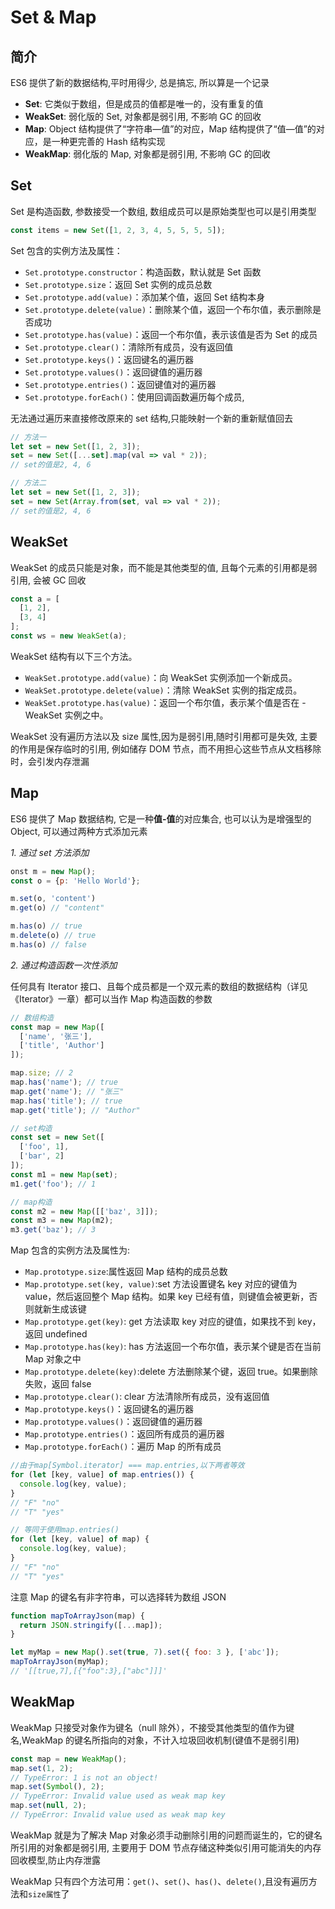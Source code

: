 # Set & Map

## 简介

ES6 提供了新的数据结构,平时用得少, 总是搞忘, 所以算是一个记录

- **Set**: 它类似于数组，但是成员的值都是唯一的，没有重复的值
- **WeakSet**: 弱化版的 Set, 对象都是弱引用, 不影响 GC 的回收
- **Map**: Object 结构提供了“字符串—值”的对应，Map 结构提供了“值—值”的对应，是一种更完善的 Hash 结构实现
- **WeakMap**: 弱化版的 Map, 对象都是弱引用, 不影响 GC 的回收

## Set

Set 是构造函数, 参数接受一个数组, 数组成员可以是原始类型也可以是引用类型

```js
const items = new Set([1, 2, 3, 4, 5, 5, 5, 5]);
```

Set 包含的实例方法及属性：

- `Set.prototype.constructor`：构造函数，默认就是 Set 函数
- `Set.prototype.size`：返回 Set 实例的成员总数
- `Set.prototype.add(value)`：添加某个值，返回 Set 结构本身
- `Set.prototype.delete(value)`：删除某个值，返回一个布尔值，表示删除是否成功
- `Set.prototype.has(value)`：返回一个布尔值，表示该值是否为 Set 的成员
- `Set.prototype.clear()`：清除所有成员，没有返回值
- `Set.prototype.keys()`：返回键名的遍历器
- `Set.prototype.values()`：返回键值的遍历器
- `Set.prototype.entries()`：返回键值对的遍历器
- `Set.prototype.forEach()`：使用回调函数遍历每个成员,

无法通过遍历来直接修改原来的 set 结构,只能映射一个新的重新赋值回去

```js
// 方法一
let set = new Set([1, 2, 3]);
set = new Set([...set].map(val => val * 2));
// set的值是2, 4, 6

// 方法二
let set = new Set([1, 2, 3]);
set = new Set(Array.from(set, val => val * 2));
// set的值是2, 4, 6
```

## WeakSet

WeakSet 的成员只能是对象，而不能是其他类型的值, 且每个元素的引用都是弱引用, 会被 GC 回收

```js
const a = [
  [1, 2],
  [3, 4]
];
const ws = new WeakSet(a);
```

WeakSet 结构有以下三个方法。

- `WeakSet.prototype.add(value)`：向 WeakSet 实例添加一个新成员。
- `WeakSet.prototype.delete(value)`：清除 WeakSet 实例的指定成员。
- `WeakSet.prototype.has(value)`：返回一个布尔值，表示某个值是否在 - WeakSet 实例之中。

WeakSet 没有遍历方法以及 size 属性,因为是弱引用,随时引用都可是失效, 主要的作用是保存临时的引用, 例如储存 DOM 节点，而不用担心这些节点从文档移除时，会引发内存泄漏

## Map

ES6 提供了 Map 数据结构, 它是一种**值-值**的对应集合, 也可以认为是增强型的 Object, 可以通过两种方式添加元素

_1. 通过 set 方法添加_

```js
onst m = new Map();
const o = {p: 'Hello World'};

m.set(o, 'content')
m.get(o) // "content"

m.has(o) // true
m.delete(o) // true
m.has(o) // false
```

_2. 通过构造函数一次性添加_

任何具有 Iterator 接口、且每个成员都是一个双元素的数组的数据结构（详见《Iterator》一章）都可以当作 Map 构造函数的参数

```js
// 数组构造
const map = new Map([
  ['name', '张三'],
  ['title', 'Author']
]);

map.size; // 2
map.has('name'); // true
map.get('name'); // "张三"
map.has('title'); // true
map.get('title'); // "Author"

// set构造
const set = new Set([
  ['foo', 1],
  ['bar', 2]
]);
const m1 = new Map(set);
m1.get('foo'); // 1

// map构造
const m2 = new Map([['baz', 3]]);
const m3 = new Map(m2);
m3.get('baz'); // 3
```

Map 包含的实例方法及属性为:

- `Map.prototype.size`:属性返回 Map 结构的成员总数
- `Map.prototype.set(key, value)`:set 方法设置键名 key 对应的键值为 value，然后返回整个 Map 结构。如果 key 已经有值，则键值会被更新，否则就新生成该键
- `Map.prototype.get(key)`: get 方法读取 key 对应的键值，如果找不到 key，返回 undefined
- `Map.prototype.has(key)`: has 方法返回一个布尔值，表示某个键是否在当前 Map 对象之中
- `Map.prototype.delete(key)`:delete 方法删除某个键，返回 true。如果删除失败，返回 false
- `Map.prototype.clear()`: clear 方法清除所有成员，没有返回值
- `Map.prototype.keys()`：返回键名的遍历器
- `Map.prototype.values()`：返回键值的遍历器
- `Map.prototype.entries()`：返回所有成员的遍历器
- `Map.prototype.forEach()`：遍历 Map 的所有成员

```js
//由于map[Symbol.iterator] === map.entries,以下两者等效
for (let [key, value] of map.entries()) {
  console.log(key, value);
}
// "F" "no"
// "T" "yes"

// 等同于使用map.entries()
for (let [key, value] of map) {
  console.log(key, value);
}
// "F" "no"
// "T" "yes"
```

注意 Map 的键名有非字符串，可以选择转为数组 JSON

```js
function mapToArrayJson(map) {
  return JSON.stringify([...map]);
}

let myMap = new Map().set(true, 7).set({ foo: 3 }, ['abc']);
mapToArrayJson(myMap);
// '[[true,7],[{"foo":3},["abc"]]]'
```

## WeakMap

WeakMap 只接受对象作为键名（null 除外），不接受其他类型的值作为键名,WeakMap 的键名所指向的对象，不计入垃圾回收机制(键值不是弱引用)

```js
const map = new WeakMap();
map.set(1, 2);
// TypeError: 1 is not an object!
map.set(Symbol(), 2);
// TypeError: Invalid value used as weak map key
map.set(null, 2);
// TypeError: Invalid value used as weak map key
```

WeakMap 就是为了解决 Map 对象必须手动删除引用的问题而诞生的，它的键名所引用的对象都是弱引用, 主要用于 DOM 节点存储这种类似引用可能消失的内存回收模型,防止内存泄露

WeakMap 只有四个方法可用：`get()`、`set()`、`has()`、`delete()`,且没有遍历方法和`size属性`了
